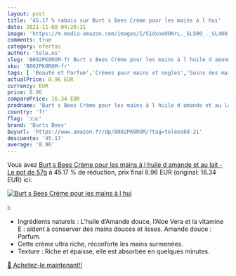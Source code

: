```yaml
---
layout: post
title: '45.17 % rabais sur Burt s Bees Crème pour les mains à l hui'
date: 2021-11-08 04:20:31
image: 'https://m.media-amazon.com/images/I/51dxneOONrL._SL500_._SL400_.jpg'
comments: true
category: ofertas
author: 'tole.es'
slug: 'B002PK0ROM-fr Burt s Bees Crème pour les mains à l huile d amande et au...'
sku: 'B002PK0ROM-fr'
tags: [ 'Beauté et Parfum','Crèmes pour mains et ongles','Soins des mains et des pieds','Soins pour la peau','burts bees', ]
actualPrice: 8.96 EUR
currency: EUR
price: 8.96
comparePrice: 16.34 EUR
prodname: 'Burt s Bees Crème pour les mains à l huile d amande et au lait - Le pot de 57g'
country: 'fr'
flag: '🇫🇷'
brand: 'Burts Bees'
buyurl: 'https://www.amazon.fr/dp/B002PK0ROM/?tag=tolees0d-21'
descuento: '45.17'
average: '8.96'
---
```


Vous avez [Burt s Bees Crème pour les mains à l huile d amande et au lait - Le pot de 57g](https://www.amazon.fr/dp/B002PK0ROM/?tag=tolees0d-21)  à  45.17 % de réduction, prix final  8.96 EUR (original: 16.34 EUR) ici:

[![Burt s Bees Crème pour les mains à l hui](https://m.media-amazon.com/images/I/51dxneOONrL._SL500_._SL400_.jpg)](https://www.amazon.fr/dp/B002PK0ROM/?tag=tolees0d-21)

ℹ️:

- Ingrédients naturels : L’huile d’Amande douce, l’Aloe Vera et la vitamine E : aident à conserver des mains douces et lisses. Amande douce : Parfum.
- Cette crème ultra riche, réconforte les mains surmenées.
- Texture : Riche et épaisse, elle est absorbée en quelques minutes.

[🛒 Achetez-le maintenant!!](https://www.amazon.fr/dp/B002PK0ROM/?tag=tolees0d-21)
